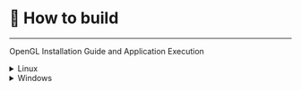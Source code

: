 # 🚀 How to build
---

OpenGL Installation Guide and Application Execution


<details>
  <summary>Linux</summary>
  > To download OpenGL on Ubuntu, you can run the <mark>sudo.sh</mark> 
        in <mark>libinstall/linux/sudo.sh</mark>.

        
        bash ./Floyd-Machine/lib-install/linux/sudo.sh

  ---
  
  <b>or do it by your self using the next comands:</b>

    sudo apt update

    sudo apt install build-essential g++

    sudo apt install build-essential cmake xorg-dev libglfw3 libglfw3-dev libglew-dev
  
    sudo apt install libgl-dev libglfw3-dev

  </mark>

  > Then to execute

    make

  and

    ./main


  On the FM directory
  
  
</details>

<details>
  <summary>Windows</summary>
  Still no compatible with Windows  
</details>


<mark></mark>
